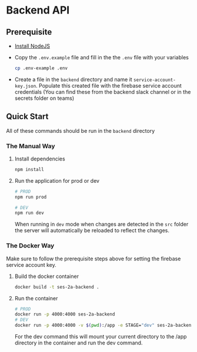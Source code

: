 # Backend API

## Prerequisite

* [Install NodeJS](https://nodejs.org/en/download/package-manager/)

* Copy the `.env.example` file and fill in the the `.env` file with your variables

   ```bash
   cp .env-example .env
   ```

* Create a file in the `backend` directory and name it `service-account-key.json`. Populate this created file with the firebase service account credentials (You can find these from the backend slack channel or in the secrets folder on teams)

## Quick Start

All of these commands should be run in the `backend` directory

### The Manual Way

1. Install dependencies

   ```bash
   npm install
   ```

2. Run the application for prod or dev

   ```bash
   # PROD
   npm run prod

   # DEV
   npm run dev
   ```

   When running in `dev` mode when changes are detected in the `src` folder the server will automatically be reloaded to reflect the changes.

### The Docker Way

Make sure to follow the prerequisite steps above for setting the firebase service account key.

1. Build the docker container

   ```bash
   docker build -t ses-2a-backend .
   ```

2. Run the container

   ```bash
   # PROD
   docker run -p 4000:4000 ses-2a-backend
   # DEV
   docker run -p 4000:4000 -v $(pwd):/app -e STAGE="dev" ses-2a-backend
   ```

   For the dev command this will mount your current directory to the /app directory in the container and run the dev command.
